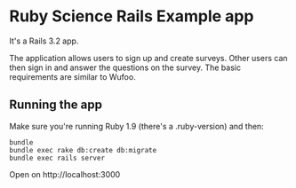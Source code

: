 Ruby Science Rails Example app
==============================

It's a Rails 3.2 app.

The application allows users to sign up and create surveys. Other users can then
sign in and answer the questions on the survey. The basic requirements are
similar to Wufoo.

Running the app
---------------

Make sure you're running Ruby 1.9 (there's a .ruby-version) and then:

    bundle
    bundle exec rake db:create db:migrate
    bundle exec rails server

Open on http://localhost:3000

